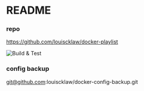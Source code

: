 # README

### repo
https://github.com/louiscklaw/docker-playlist

![Build & Test](https://github.com/louiscklaw/docker-playlist/workflows/Build%20&%20Test/badge.svg)

### config backup
git@github.com:louiscklaw/docker-config-backup.git
